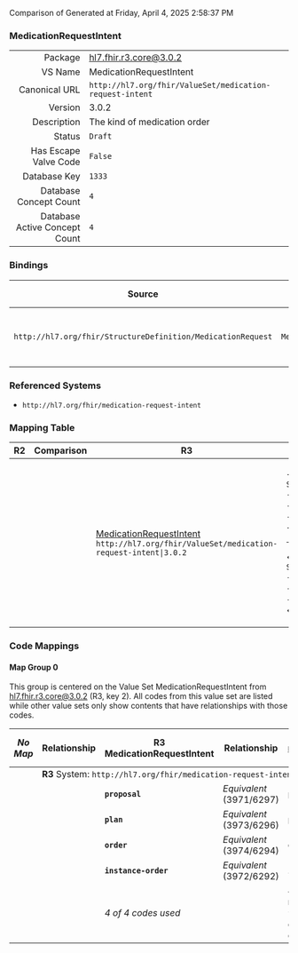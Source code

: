 Comparison of 
Generated at Friday, April 4, 2025 2:58:37 PM

### MedicationRequestIntent

|      |     |
| ---: | --- |
| Package | hl7.fhir.r3.core@3.0.2 |
| VS Name | MedicationRequestIntent |
| Canonical URL | `http://hl7.org/fhir/ValueSet/medication-request-intent` |
| Version | 3.0.2 |
| Description | The kind of medication order |
| Status | `Draft` |
| Has Escape Valve Code | `False` |
| Database Key | `1333` |
| Database Concept Count | `4` |
| Database Active Concept Count | `4` |
### Bindings

| Source | Element | Binding | Strength | Element Short |
| ------ | ------- | ------- | -------- | ------------- |
| `http://hl7.org/fhir/StructureDefinition/MedicationRequest` | `MedicationRequest.intent` | `http://hl7.org/fhir/ValueSet/medication-request-intent` | `Required` | proposal \| plan \| order \| instance-order |

### Referenced Systems

* `http://hl7.org/fhir/medication-request-intent`
### Mapping Table

| R2 | Comparison | R3 | Comparison | R4 | Comparison | R4B | Comparison | R5
| --- | --- | --- | --- | --- | --- | --- | --- | ---
| | | [MedicationRequestIntent](/docs/R3/ValueSets/MedicationRequestIntent.md)<br/> `http://hl7.org/fhir/ValueSet/medication-request-intent\|3.0.2` | →→→→→→→<br/>`SourceIsNarrowerThanTarget`<br/>- DBKey: `443`<br/>- Reviewed: `n/a`<br/>- By: `n/a`<br/>→→→→→→→<hr/>←←←←←←←<br/>`SourceIsBroaderThanTarget`<br/>- DBKey: `665`<br/>- Reviewed: `n/a`<br/>- By: `n/a`<br/>←←←←←←←| [medicationRequest Intent](/docs/R4/ValueSets/MedicationRequestIntent.md)<br/> `http://hl7.org/fhir/ValueSet/medicationrequest-intent\|4.0.1` | →→→→→→→<br/>`Equivalent`<br/>- DBKey: `1603`<br/>- Reviewed: `n/a`<br/>- By: `n/a`<br/>→→→→→→→<hr/>←←←←←←←<br/>`Equivalent`<br/>- DBKey: `1604`<br/>- Reviewed: `n/a`<br/>- By: `n/a`<br/>←←←←←←←| [medicationRequest Intent](/docs/R4B/ValueSets/MedicationRequestIntent.md)<br/> `http://hl7.org/fhir/ValueSet/medicationrequest-intent\|4.3.0` | →→→→→→→<br/>`Equivalent`<br/>- DBKey: `924`<br/>- Reviewed: `n/a`<br/>- By: `n/a`<br/>→→→→→→→<hr/>←←←←←←←<br/>`Equivalent`<br/>- DBKey: `1185`<br/>- Reviewed: `n/a`<br/>- By: `n/a`<br/>←←←←←←←| [MedicationRequestIntent](/docs/R5/ValueSets/MedicationRequestIntent.md)<br/> `http://hl7.org/fhir/ValueSet/medicationrequest-intent\|5.0.0` 

### Code Mappings


#### Map Group 0

This group is centered on the Value Set MedicationRequestIntent from hl7.fhir.r3.core@3.0.2 (R3, key 2).
All codes from this value set are listed while other value sets only show contents that have relationships with those codes.

| *No Map* | Relationship | R3 MedicationRequestIntent| Relationship | [R4 medicationRequest Intent](/docs/R4/ValueSets/MedicationRequestIntent.md)| Relationship | [R4B medicationRequest Intent](/docs/R4B/ValueSets/MedicationRequestIntent.md)| Relationship | [R5 MedicationRequestIntent](/docs/R5/ValueSets/MedicationRequestIntent.md)
| --- | --- | --- | --- | --- | --- | --- | --- | ---
| <td colspan="8">**R3** System: `http://hl7.org/fhir/medication-request-intent`
| | | **`proposal`**| _Equivalent_ <br/>(3971/6297)| `proposal`| _Equivalent_ <br/>(16546/16547)| `proposal`| _Equivalent_ <br/>(8970/11279)| `proposal`
| | | **`plan`**| _Equivalent_ <br/>(3973/6296)| `plan`| _Equivalent_ <br/>(16548/16549)| `plan`| _Equivalent_ <br/>(8975/11284)| `plan`
| | | **`order`**| _Equivalent_ <br/>(3974/6294)| `order`| _Equivalent_ <br/>(16550/16551)| `order`| _Equivalent_ <br/>(8976/11285)| `order`
| | | **`instance-order`**| _Equivalent_ <br/>(3972/6292)| `instance-order`| _Equivalent_ <br/>(16558/16559)| `instance-order`| _Equivalent_ <br/>(8971/11280)| `instance-order`
| | | *4 of 4 codes used* | | *4 of 8 codes used* <br/>remaining codes:<br/>`filler-order`, `option`, `original-order`, `reflex-order`| | *4 of 8 codes used* <br/>remaining codes:<br/>`filler-order`, `option`, `original-order`, `reflex-order`| | *4 of 8 codes used* <br/>remaining codes:<br/>`filler-order`, `option`, `original-order`, `reflex-order`

